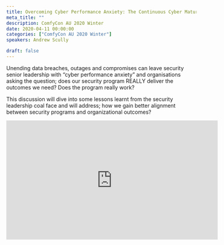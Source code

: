 ```yaml
---
title: Overcoming Cyber Performance Anxiety: The Continuous Cyber Maturity Model
meta_title: ""
description: ComfyCon AU 2020 Winter
date: 2020-04-11 00:00:00
categories: ["ComfyCon AU 2020 Winter"]
speakers: Andrew Scully

draft: false
---
```

Unending data breaches, outages and compromises can leave security senior leadership with “cyber performance anxiety” and organisations asking the question; does our security program REALLY deliver the outcomes we need? Does the program really work?

This discussion will dive into some lessons learnt from the security leadership coal face and will address; how we gain better alignment between security programs and organizational outcomes?

<iframe width="560" height="315" src="https://www.youtube.com/embed/bXmr6mepkm0?si=sAfsxiZJa50VqkGQ" title="YouTube video player" frameborder="0" allow="accelerometer; autoplay; clipboard-write; encrypted-media; gyroscope; picture-in-picture; web-share" allowfullscreen></iframe>